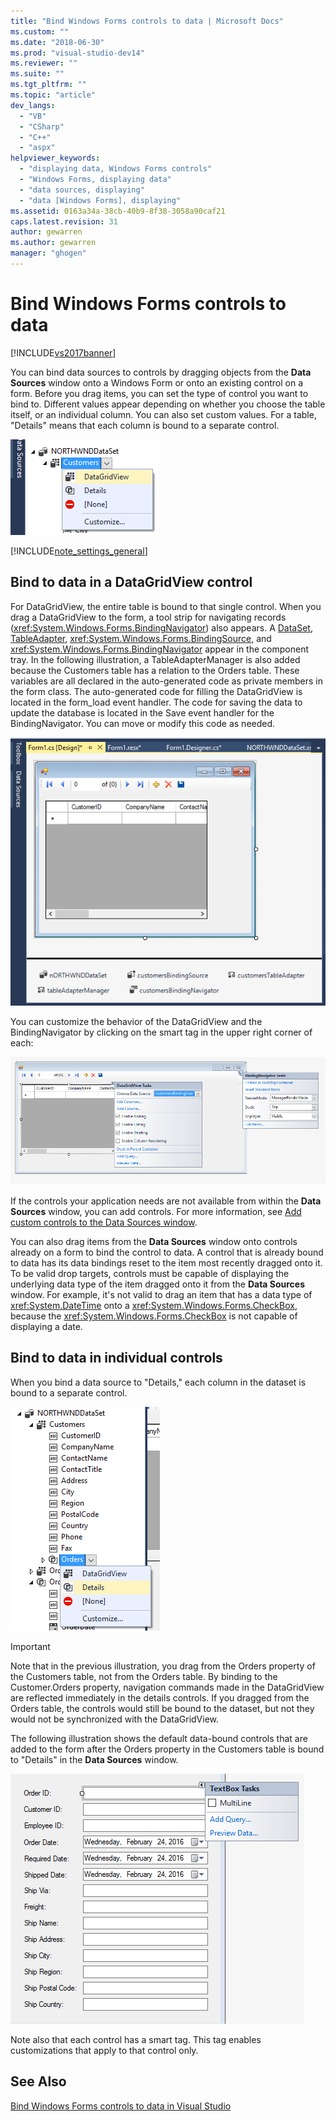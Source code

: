 ```yaml
---
title: "Bind Windows Forms controls to data | Microsoft Docs"
ms.custom: ""
ms.date: "2018-06-30"
ms.prod: "visual-studio-dev14"
ms.reviewer: ""
ms.suite: ""
ms.tgt_pltfrm: ""
ms.topic: "article"
dev_langs: 
  - "VB"
  - "CSharp"
  - "C++"
  - "aspx"
helpviewer_keywords: 
  - "displaying data, Windows Forms controls"
  - "Windows Forms, displaying data"
  - "data sources, displaying"
  - "data [Windows Forms], displaying"
ms.assetid: 0163a34a-38cb-40b9-8f38-3058a90caf21
caps.latest.revision: 31
author: gewarren
ms.author: gewarren
manager: "ghogen"
---
```

# Bind Windows Forms controls to data
[!INCLUDE[vs2017banner](../includes/vs2017banner.md)]

  
  
You can bind data sources to controls by dragging objects from the **Data Sources** window onto a Windows Form or onto an existing control on a form. Before you drag items, you can set the type of control you want to bind to. Different values appear depending on whether you choose the table itself, or an individual column.  You can also set custom values. For a table, "Details" means that each column is bound to a separate control.  
  
 ![Bind data source to DataGridView](../data-tools/media/raddata-bind-data-source-to-datagridview.png "raddata Bind data source to DataGridView")  
  
 [!INCLUDE[note_settings_general](../includes/note-settings-general-md.md)]  
  
## Bind to  data in a DataGridView control  
 For DataGridView, the entire table is bound to that single control. When you drag a DataGridView to the form, a tool strip for navigating records (<xref:System.Windows.Forms.BindingNavigator>) also appears. A [DataSet](../data-tools/dataset-tools-in-visual-studio.md), [TableAdapter](../data-tools/tableadapter-overview.md), <xref:System.Windows.Forms.BindingSource>, and <xref:System.Windows.Forms.BindingNavigator> appear in the component tray. In the following illustration, a TableAdapterManager is also added because the Customers table has a relation to the Orders table. These variables are all declared in the auto-generated code as private members in the form class. The auto-generated code for filling the DataGridView is located in the form_load event handler. The code for saving the data to update the database is located in the Save event handler for the BindingNavigator. You can move or modify this code as needed.  
  
 ![GridView with BindingNavigator](../data-tools/media/raddata-gridview-with-bindingnavigator.png "raddata GridView with BindingNavigator")  
  
 You can customize the behavior of the DataGridView and the BindingNavigator by clicking on the smart tag in the upper right corner of each:  
  
 ![DataGridView and Binding Navigator smart tags](../data-tools/media/raddata-datagridview-and-binding-navigator-smart-tags.png "raddata DataGridView and Binding Navigator smart tags")  
  
 If the controls your application needs are not available from within the **Data Sources** window, you can add controls. For more information, see [Add custom controls to the Data Sources window](../data-tools/add-custom-controls-to-the-data-sources-window.md).  
  
 You can also drag items from the **Data Sources** window onto controls already on a form to bind the control to data. A control that is already bound to data has its data bindings reset to the item most recently dragged onto it. To be valid drop targets, controls must be capable of displaying the underlying data type of the item dragged onto it from the **Data Sources** window. For example, it's not valid to drag an item that has a data type of <xref:System.DateTime> onto a <xref:System.Windows.Forms.CheckBox>, because the <xref:System.Windows.Forms.CheckBox> is not capable of displaying a date.  
  
## Bind to  data in individual controls  
 When you bind a data source to "Details," each column in the dataset is bound to a separate control.  
  
 ![Bind data source to details](../data-tools/media/raddata-bind-data-source-to-details.png "raddata Bind data source to details")  
  
> [!IMPORTANT]
>  Note that in the previous  illustration, you drag from the Orders property of the Customers table, not from the Orders table. By binding to the Customer.Orders property, navigation commands made in the DataGridView are reflected immediately in the details controls. If you dragged from the Orders table, the controls would still be bound to the dataset, but not they would not be synchronized with the DataGridView.  
  
 The following illustration shows the default data-bound controls that are added to the form after the Orders property in the Customers table is bound to "Details" in the **Data Sources** window.  
  
 ![Orders table bound to details](../data-tools/media/raddata-orders-table-bound-to-details.png "raddata Orders table bound to details")  
  
 Note also that each control has a smart tag. This tag enables customizations that apply to that control only.  
  
## See Also  
 [Bind Windows Forms controls to data in Visual Studio](../data-tools/bind-windows-forms-controls-to-data-in-visual-studio.md)

